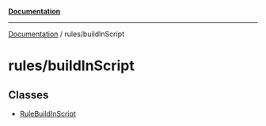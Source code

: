 [**Documentation**](../../README.md)

***

[Documentation](../../README.md) / rules/buildInScript

# rules/buildInScript

## Classes

- [RuleBuildInScript](classes/RuleBuildInScript.md)
